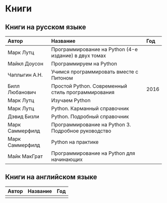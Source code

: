 # Книги

## Книги на русском языке

| **Автор** | **Название** | Год |
| :--- | :--- | :--- |
| Марк Лутц | Программирование на Python \(4-е издание\) в двух томах |  |
| Майкл Доусон | Программируем на Python |  |
| Чаплыгин А.Н. | Учимся программировать вместе с Питоном |  |
| Билл Любанович | Простой Python. Современный стиль программирования | 2016 |
| Марк Лутц | Изучаем Python |  |
| Марк Лутц | Python. Карманный справочник |  |
| Дэвид Бизли | Python. Подробный справочник |  |
| Марк Саммерфилд | Программирование на Python 3. Подробное руководство |  |
| Марк Саммерфилд | Python на практике |  |
| Майк МакГрат | Программирование на Python для начинающих |  |

## Книги на английском языке

| Автор | Название | Год |
| :--- | :--- | :--- |
|  |  |  |

